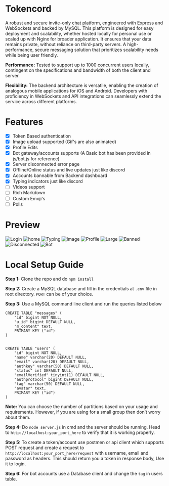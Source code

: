 # Tokencord
A robust and secure invite-only chat platform, engineered with Express and WebSockets and backed by MySQL. This platform is designed for easy deployment and scalability, whether hosted locally for personal use or scaled up with Nginx for broader application. It ensures that your data remains private, without reliance on third-party servers. A high-performance, secure messaging solution that prioritizes scalability needs while being user friendly.

<b>Performance:</b> Tested to support up to 1000 concurrent users locally, contingent on the specifications and bandwidth of both the client and server.

<b>Flexibility:</b> The backend architecture is versatile, enabling the creation of analogous mobile applications for iOS and Android. Developers with proficiency in WebSockets and API integrations can seamlessly extend the service across different platforms. 

# Features
- [x] Token Based authentication
- [x] Image upload supported (Gif's are also animated)
- [x] Profile Edits
- [x] Bot gateway/accounts supports (A Basic bot has been provided in js/bot.js for reference)
- [x] Server disconnected error page
- [x] Offline/Online status and live updates just like discord
- [x] Accounts bannable from Backend dashboard
- [x] Typing indicators just like discord
- [ ] Videos support
- [ ] Rich Markdown
- [ ] Custom Emoji's
- [ ] Polls

# Preview
![Login](https://firebasestorage.googleapis.com/v0/b/nanochat-beta.appspot.com/o/Screenshot%202024-09-11%20at%2010.10.57%E2%80%AFPM.png?alt=media&token=73fa28fd-6639-4b67-a616-f7b5e0aad0ed)
![home](https://firebasestorage.googleapis.com/v0/b/nanochat-beta.appspot.com/o/Screenshot%202024-09-11%20at%2010.06.33%E2%80%AFPM.png?alt=media&token=f1c962db-887f-485c-8820-50bdfff356d0)
![Typing](https://firebasestorage.googleapis.com/v0/b/nanochat-beta.appspot.com/o/Screenshot%202024-09-11%20at%2010.01.47%E2%80%AFPM.png?alt=media&token=ec3d0f41-285f-41e2-8db8-382c52da57de)
![Image](https://firebasestorage.googleapis.com/v0/b/nanochat-beta.appspot.com/o/Screenshot%202024-09-11%20at%2010.00.24%E2%80%AFPM.png?alt=media&token=5aecb6a6-04bf-4bce-9dc3-357549c93acd)
![Profile](https://firebasestorage.googleapis.com/v0/b/nanochat-beta.appspot.com/o/Screenshot%202024-09-11%20at%2010.00.09%E2%80%AFPM.png?alt=media&token=fb209a27-d7d9-42fb-bbf4-bc230c2d8421)
![Large](https://firebasestorage.googleapis.com/v0/b/nanochat-beta.appspot.com/o/Screenshot%202024-09-11%20at%2010.00.40%E2%80%AFPM.png?alt=media&token=135fa84f-b3b6-4f57-8369-08243493695d)
![Banned](https://firebasestorage.googleapis.com/v0/b/nanochat-beta.appspot.com/o/Screenshot%202024-09-11%20at%2010.03.33%E2%80%AFPM.png?alt=media&token=88961da6-36be-4549-9c50-9898dba00263)
![Disconnected](https://firebasestorage.googleapis.com/v0/b/nanochat-beta.appspot.com/o/Screenshot%202024-09-11%20at%2010.02.04%E2%80%AFPM.png?alt=media&token=a4a51757-b7f4-4f3e-a277-812747949e72)
![Bot](https://firebasestorage.googleapis.com/v0/b/nanochat-beta.appspot.com/o/Screenshot%202024-09-11%20at%2010.06.02%E2%80%AFPM.png?alt=media&token=66a3b5fd-5cb2-4663-979f-799e2bc057be)

# Local Setup Guide
<b>Step 1:</b>
Clone the repo and do `npm install`

<b>Step 2:</b> Create a MySQL database and fill in the credentials at `.env` file in root directory. `PORT` can be of your choice.

<b>Step 3:</b> Use a MySQL command line client and run the queries listed below

```
CREATE TABLE "messages" (
    "id" bigint NOT NULL,
    "u_id" bigint DEFAULT NULL,
    "m_content" text,
    PRIMARY KEY ("id")
)
```
```

CREATE TABLE "users" (
    "id" bigint NOT NULL,
    "name" varchar(20) DEFAULT NULL,
    "email" varchar(20) DEFAULT NULL,
    "authkey" varchar(50) DEFAULT NULL,
    "status" int DEFAULT NULL,
    "emailVerified" tinyint(1) DEFAULT NULL,
    "authprotocol" bigint DEFAULT NULL,
    "tag" varchar(50) DEFAULT NULL,
    "avatar" text,
    PRIMARY KEY ("id")
)
```
**Note:** You can choose the number of partitions based on your usage and requirements. However, if you are using for a small group then don’t worry about them.

<b>Step 4:</b> Do `node server.js` in cmd and the server should be running. Head to `http://localhost:your_port_here` to verify that it is working properly.

<b>Step 5:</b> To create a token/account use postmen or api client which supports POST request and create a request to `http://localhost:your_port_here/request` with username, email and password as headers. This should return you a token in response body, Use it to login.

<b>Step 6:</b> For bot accounts use a Database client and change the `tag` in users table.



